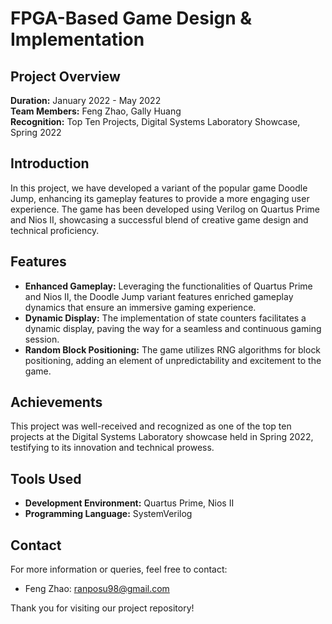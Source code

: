 # FPGA-Based Game Design & Implementation

## Project Overview
**Duration:** January 2022 - May 2022  
**Team Members:** Feng Zhao, Gally Huang  
**Recognition:** Top Ten Projects, Digital Systems Laboratory Showcase, Spring 2022  

## Introduction
In this project, we have developed a variant of the popular game Doodle Jump, enhancing its gameplay features to provide a more engaging user experience. The game has been developed using Verilog on Quartus Prime and Nios II, showcasing a successful blend of creative game design and technical proficiency.

## Features
- **Enhanced Gameplay:** Leveraging the functionalities of Quartus Prime and Nios II, the Doodle Jump variant features enriched gameplay dynamics that ensure an immersive gaming experience.
- **Dynamic Display:** The implementation of state counters facilitates a dynamic display, paving the way for a seamless and continuous gaming session.
- **Random Block Positioning:** The game utilizes RNG algorithms for block positioning, adding an element of unpredictability and excitement to the game.

## Achievements
This project was well-received and recognized as one of the top ten projects at the Digital Systems Laboratory showcase held in Spring 2022, testifying to its innovation and technical prowess.

## Tools Used
- **Development Environment:** Quartus Prime, Nios II
- **Programming Language:** SystemVerilog

## Contact
For more information or queries, feel free to contact:

- Feng Zhao: ranposu98@gmail.com

Thank you for visiting our project repository!
